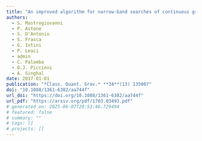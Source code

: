 ```yaml
---
title: "An improved algorithm for narrow-band searches of continuous gravitational waves"
authors:
  - S. Mastrogiovanni
  - P. Astone
  - S. D'Antonio
  - S. Frasca
  - G. Intini
  - P. Leaci
  - admin
  - C. Palomba
  - O.J. Piccinni
  - A. Singhal
date: 2017-01-01
publication: "*Class. Quant. Grav.* **34**(13) 135007"
doi: "10.1088/1361-6382/aa744f"
url_doi: "https://doi.org/10.1088/1361-6382/aa744f"
url_pdf: "https://arxiv.org/pdf/1703.03493.pdf"
# generated_on: 2025-06-07T20:53:46.729494
# featured: false
# summary: ""
# tags: []
# projects: []
---
```

